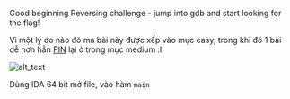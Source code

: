 Good beginning Reversing challenge - jump into gdb and start looking for the flag!

Vì một lý do nào đó mà bài này được xếp vào mục easy, trong khi đó 1 bài dễ hơn hẳn [PIN](https://github.com/TsukasaYuzaki/CTF-WU/tree/main/re/CTFlearn/PIN) lại ở trong mục medium :l

![alt_text](https://i.imgur.com/JjUWURn.png)

Dùng IDA 64 bit mở file, vào hàm ```main```

